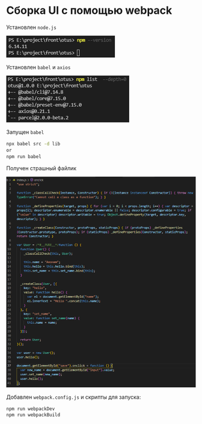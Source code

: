 # Сборка UI с помощью webpack

Установлен ```node.js```

![Npm version](/screenshots/npm_version.png)

Установлен ```babel``` и ```axios```

![Package list](/screenshots/package_list.png)

Запущен ```babel``` 

```sh
npx babel src -d lib
or
npm run babel
```
Получен страшный файлик 

![Babel](/screenshots/babel.png)


Добавлен ```webpack.config.js```
и скрипты для запуска:
```
npm run webpackDev
npm run webpackBuild
```